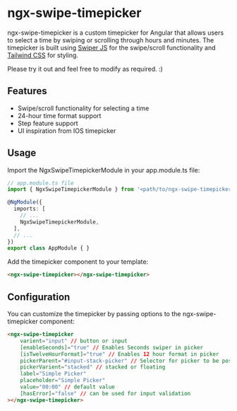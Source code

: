 # ngx-swipe-timepicker

ngx-swipe-timepicker is a custom timepicker for Angular that allows users to select a time by swiping or scrolling through hours and minutes. The timepicker is built using [Swiper JS](https://swiperjs.com/element) for the swipe/scroll functionality and [Tailwind CSS](https://tailwindcss.com/) for styling.

Please try it out and feel free to modify as required. :)

## Features
* Swipe/scroll functionality for selecting a time
* 24-hour time format support
* Step feature support
* UI inspiration from IOS timepicker

## Usage
Import the NgxSwipeTimepickerModule in your app.module.ts file:
```typescript
// app.module.ts file
import { NgxSwipeTimepickerModule } from '<path/to/ngx-swipe-timepicker/component>';

@NgModule({
  imports: [
    // ...
    NgxSwipeTimepickerModule,
  ],
  // ...
})
export class AppModule { }
```
Add the timepicker component to your template:
```html
<ngx-swipe-timepicker></ngx-swipe-timepicker>
```

## Configuration
You can customize the timepicker by passing options to the ngx-swipe-timepicker component:
```html
<ngx-swipe-timepicker
    varient="input" // button or input
    [enableSeconds]="true" // Enables Seconds swiper in picker
    [isTwelveHourFormat]="true" // Enables 12 hour format in picker
    pickerParent="#input-stack-picker" // Selector for picker to be position at.
    pickerVarient="stacked" // stacked or floating
    label="Simple Picker"
    placeholder="Simple Picker"
    value="00:00" // default value
    [hasError]="false" // can be used for input validation
></ngx-swipe-timepicker>
```